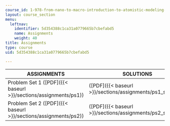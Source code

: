 ```yaml
---
course_id: 1-978-from-nano-to-macro-introduction-to-atomistic-modeling-techniques-january-iap-2007
layout: course_section
menu:
  leftnav:
    identifier: 5d354388c1ca31a0779665b7cbefabd5
    name: Assignments
    weight: 40
title: Assignments
type: course
uid: 5d354388c1ca31a0779665b7cbefabd5

---
```


| ASSIGNMENTS | SOLUTIONS |
| --- | --- |
| Problem Set 1 ([PDF]({{< baseurl >}}/sections/assignments/ps1)) | ([PDF]({{< baseurl >}}/sections/assignments/ps1_solution)) |
| Problem Set 2 ([PDF]({{< baseurl >}}/sections/assignments/ps2)) | ([PDF]({{< baseurl >}}/sections/assignments/ps2_solution))